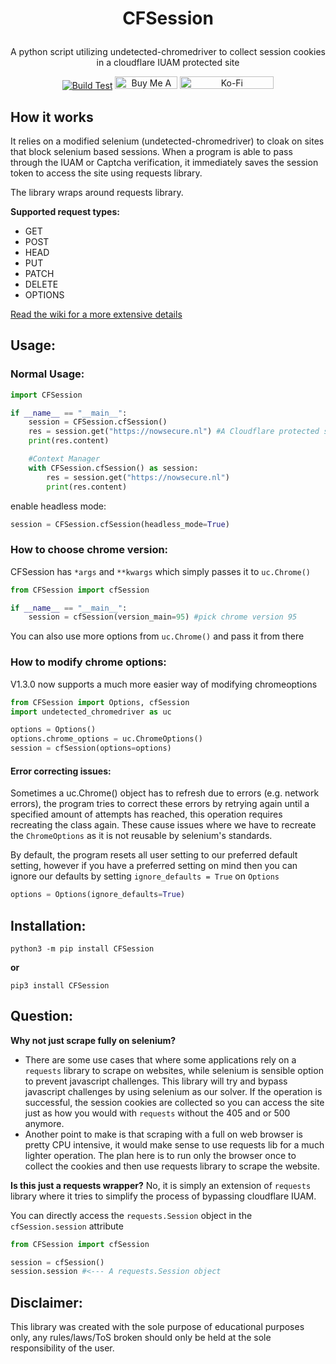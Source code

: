 <H1 align="center"><b>CFSession</b></p></H1>
<p align="center">A python script utilizing undetected-chromedriver to collect session cookies in a cloudflare IUAM protected site</p>
<p align="center">
<a href="https://pypi.org/project/CFSession"><img src="https://github.com/Kinuseka/CFSession/actions/workflows/python-package.yml/badge.svg" alt="Build Test"></a>
<a href="https://www.buymeacoffee.com/kinuseka" target="_blank"><img src="https://cdn.buymeacoffee.com/buttons/default-orange.png" alt="Buy Me A Coffee" height="20" width="100"></a>
<a href="https://ko-fi.com/kinuseka" target="_blank"><img src="https://www.ko-fi.com/img/githubbutton_sm.svg" alt="Ko-Fi" height="20" width="150"></a>


## How it works
It relies on a modified selenium (undetected-chromedriver) to cloak on sites that block selenium based sessions. 
When a program is able to pass through the IUAM or Captcha verification, it immediately saves the session token to access the site using requests library.

The library wraps around requests library.

**Supported request types:**
* GET
* POST
* HEAD
* PUT
* PATCH
* DELETE
* OPTIONS

[Read the wiki for a more extensive details
](https://github.com/CFSession/CFSession/wiki)
## Usage:

### Normal Usage:

```py
import CFSession

if __name__ == "__main__": 
    session = CFSession.cfSession()
    res = session.get("https://nowsecure.nl") #A Cloudflare protected site
    print(res.content)

    #Context Manager
    with CFSession.cfSession() as session:
        res = session.get("https://nowsecure.nl")
        print(res.content)
```
enable headless mode:

```py
session = CFSession.cfSession(headless_mode=True)
```

### How to choose chrome version:

CFSession has `*args` and `**kwargs` which simply passes it to `uc.Chrome()`
```py
from CFSession import cfSession

if __name__ == "__main__": 
    session = cfSession(version_main=95) #pick chrome version 95
```
You can also use more options from `uc.Chrome()` and pass it from there 

### How to modify chrome options:
V1.3.0 now supports a much more easier way of modifying chromeoptions
```py
from CFSession import Options, cfSession
import undetected_chromedriver as uc

options = Options()
options.chrome_options = uc.ChromeOptions()
session = cfSession(options=options)
```
#### Error correcting issues:
Sometimes a uc.Chrome() object has to refresh due to errors (e.g. network errors), the program tries to correct these errors by retrying again until a specified amount of attempts has reached, this operation requires recreating the class again.
These cause issues where we have to recreate the `ChromeOptions` as it is not reusable by selenium's standards. 

By default, the program resets all user setting to our preferred default setting, however if you have a preferred setting on mind then you can ignore our defaults by
setting `ignore_defaults = True` on `Options`
```py
options = Options(ignore_defaults=True)
```

## Installation:
`python3 -m pip install CFSession`

**or**

`pip3 install CFSession`


## Question: 

**Why not just scrape fully on selenium?** 
- There are some use cases that where some applications rely on a `requests` library to scrape on websites, while selenium is sensible option to prevent javascript challenges. This library will try and bypass javascript challenges by using selenium as our solver. If the operation is successful, the session cookies are collected so you can access the site just as how you would with `requests` without the 405 and or 500 anymore.
- Another point to make is that scraping with a full on web browser is pretty CPU intensive, it would make sense to use requests lib for a much lighter operation. The plan here is to run only the browser once to collect the cookies and then use requests library to scrape the website.

**Is this just a requests wrapper?** No, it is simply an extension of `requests` library where it tries to simplify the process of bypassing cloudflare IUAM.

You can directly access the `requests.Session` object in the `cfSession.session` attribute 
```py
from CFSession import cfSession

session = cfSession()
session.session #<--- A requests.Session object
```

## Disclaimer:
This library was created with the sole purpose of educational purposes only, any rules/laws/ToS broken should only be held at the sole responsibility of the user.

